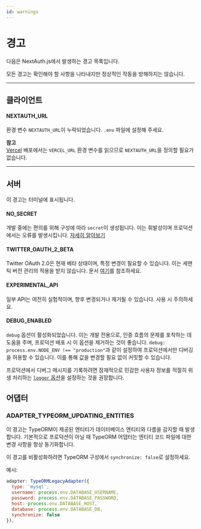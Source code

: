 ```yaml
---
id: warnings
---
```


# 경고

다음은 NextAuth.js에서 발생하는 경고 목록입니다.

모든 경고는 확인해야 할 사항을 나타내지만 정상적인 작동을 방해하지는 않습니다.

---

## 클라이언트

#### NEXTAUTH_URL

환경 변수 `NEXTAUTH_URL`이 누락되었습니다. `.env` 파일에 설정해 주세요.

**참고**  
[Vercel](https://vercel.com/) 배포에서는 `VERCEL_URL` 환경 변수를 읽으므로 `NEXTAUTH_URL`을 정의할 필요가 없습니다.

---

## 서버

이 경고는 터미널에 표시됩니다.

#### NO_SECRET

개발 중에는 편의를 위해 구성에 따라 `secret`이 생성됩니다. 이는 휘발성이며 프로덕션에서는 오류를 발생시킵니다. [자세히 알아보기](https://nextauth-ko.wsbox.pw/docs/configuration/options#secret)

#### TWITTER_OAUTH_2_BETA

Twitter OAuth 2.0은 현재 베타 상태이며, 특정 변경이 필요할 수 있습니다. 이는 세맨틱 버전 관리의 적용을 받지 않습니다. 문서 [여기](https://nextauth-ko.wsbox.pw/docs/providers/twitter#oauth-2)를 참조하세요.

#### EXPERIMENTAL_API

일부 API는 여전히 실험적이며, 향후 변경되거나 제거될 수 있습니다. 사용 시 주의하세요.

#### DEBUG_ENABLED

`debug` 옵션이 활성화되었습니다. 이는 개발 전용으로, 인증 흐름의 문제를 포착하는 데 도움을 주며, 프로덕션 배포 시 이 옵션을 제거하는 것이 좋습니다. `debug: process.env.NODE_ENV !== "production"`과 같이 설정하여 프로덕션에서만 디버깅을 허용할 수 있습니다. 이를 통해 값을 변경할 필요 없이 커밋할 수 있습니다.

프로덕션에서 디버그 메시지를 기록하려면 잠재적으로 민감한 사용자 정보를 적절히 위생 처리하는 [`logger` 옵션](https://nextauth-ko.wsbox.pw/docs/configuration/options#logger)을 설정하는 것을 권장합니다.

## 어댑터

### ADAPTER_TYPEORM_UPDATING_ENTITIES

이 경고는 TypeORM이 제공된 엔티티가 데이터베이스 엔티티와 다름을 감지할 때 발생합니다. 기본적으로 프로덕션이 아닐 때 TypeORM 어댑터는 엔티티 코드 파일에 대한 변경 사항을 항상 동기화합니다.

이 경고를 비활성화하려면 TypeORM 구성에서 `synchronize: false`로 설정하세요.

예시:

```javascript
adapter: TypeORMLegacyAdapter({
  type: 'mysql',
  username: process.env.DATABASE_USERNAME,
  password: process.env.DATABASE_PASSWORD,
  host: process.env.DATABASE_HOST,
  database: process.env.DATABASE_DB,
  synchronize: false
}),
```